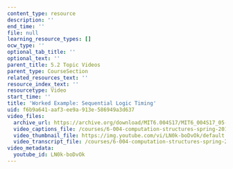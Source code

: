 ```yaml
---
content_type: resource
description: ''
end_time: ''
file: null
learning_resource_types: []
ocw_type: ''
optional_tab_title: ''
optional_text: ''
parent_title: 5.2 Topic Videos
parent_type: CourseSection
related_resources_text: ''
resource_index_text: ''
resourcetype: Video
start_time: ''
title: 'Worked Example: Sequential Logic Timing'
uid: f6b9a641-aaf3-ee9a-913e-586949a3d637
video_files:
  archive_url: https://archive.org/download/MIT6.004S17/MIT6_004S17_05-02-08-01_300k.mp4
  video_captions_file: /courses/6-004-computation-structures-spring-2017/5abbdfbf8228536990dfc2a73cdfc57b_LN0k-boDvOk.vtt
  video_thumbnail_file: https://img.youtube.com/vi/LN0k-boDvOk/default.jpg
  video_transcript_file: /courses/6-004-computation-structures-spring-2017/7c25e0e9b7bc2fede017c642df40680c_LN0k-boDvOk.pdf
video_metadata:
  youtube_id: LN0k-boDvOk
---
```

